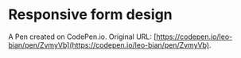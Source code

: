 # Responsive form design

A Pen created on CodePen.io. Original URL: [https://codepen.io/leo-bian/pen/ZvmyVb](https://codepen.io/leo-bian/pen/ZvmyVb).


